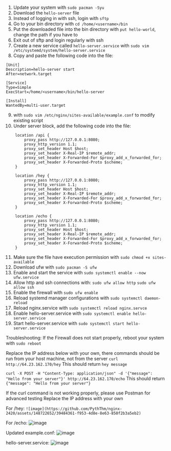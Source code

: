1. Update your system with `sudo pacman -Syu`
2. Download the `hello-server` file
3. Instead of logging in with ssh, login with `sftp`
4. Go to your bin directory with `cd /home/<username>/bin`
5. Put the downloaded file into the bin directory with `put hello-world`, change the path if you have to
6. Exit out of sftp and login regularly with ssh
7. Create a new service called `hello-server.service` with `sudo vim /etc/systemd/system/hello-server.service`
8. Copy and paste the following code into the file:
```
[Unit]
Description=hello-server start
After=network.target

[Service]
Type=Simple
ExecStart=/home/<username>/bin/hello-server

[Install]
WantedBy=multi-user.target
```

9. with `sudo vim /etc/nginx/sites-available/example.conf` to modify existing script
10. Under server block, add the following code into the file:
```
    location /api {
        proxy_pass http://127.0.0.1:8080;
        proxy_http_version 1.1;
        proxy_set_header Host $host;
        proxy_set_header X-Real-IP $remote_addr;
        proxy_set_header X-Forwarded-For $proxy_add_x_forwarded_for;
        proxy_set_header X-Forwarded-Proto $scheme;
    }

    location /hey {
        proxy_pass http://127.0.0.1:8080;
        proxy_http_version 1.1;
        proxy_set_header Host $host;
        proxy_set_header X-Real-IP $remote_addr;
        proxy_set_header X-Forwarded-For $proxy_add_x_forwarded_for;
        proxy_set_header X-Forwarded-Proto $scheme;
    }

    location /echo {
        proxy_pass http://127.0.0.1:8080;
        proxy_http_version 1.1;
        proxy_set_header Host $host;
        proxy_set_header X-Real-IP $remote_addr;
        proxy_set_header X-Forwarded-For $proxy_add_x_forwarded_for;
        proxy_set_header X-Forwarded-Proto $scheme;
    }
```
11. Make sure the file have execution permission with `sudo chmod +x sites-available`
12. Download ufw with `sudo pacman -S ufw`
13. Enable and start the service with `sudo systemctl enable --now ufw.service`
14. Allow http and ssh connections with:
`sudo ufw allow http`
`sudo ufw allow ssh`
15. Enable the firewall with `sudo ufw enable`
16. Reload systemd manager configurations with `sudo systemctl daemon-reload`
17. Reload nginx.service with `sudo systemctl reload nginx.servce`
18. Enable hello-server.service with `sudo systemctl enable hello-server.service`
19. Start hello-server.service with `sudo systemctl start hello-server.service`

Troubleshooting:
If the Firewall does not start properly, reboot your system with `sudo reboot`

Replace the IP address below with your own, there commands should be run from your host machine, not from the server
`curl http://64.23.162.170/hey`
This should return `hey message`

`curl -X POST -H "Content-Type: application/json" -d '{"message": "Hello from your server"}' http://64.23.162.170/echo`
This should return `{"message": "Hello from your server"}`

If the curl command is not working properly, please use Postman for advanced testing
Replace the IP address with your own

For /hey:
`![image](https://github.com/PythThm/nginx-2420/assets/148722652/39484361-f953-4d8e-8e63-850f2b3a5eb2)`

For /echo:
![image](https://github.com/PythThm/nginx-2420/assets/148722652/40d1baf2-e4bd-45ce-806f-2d478844aad9)


Updated example.conf:
![image](https://github.com/PythThm/nginx-2420/assets/148722652/3c94cb48-8e09-4952-8a9d-8d90e9ce2ff9)

hello-server.service:
![image](https://github.com/PythThm/nginx-2420/assets/148722652/0e9113a2-5624-402b-abb2-23fa0147f253)


